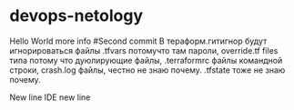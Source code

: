 # devops-netology
Hello World 
more info #Second commit 
В тераформ.гитигнор будут игнорироваться файлы 
.tfvars потомучто там пароли, 
override.tf files типа потому что дуюлирующие файлы, 
.terraformrc файлы командной строки, 
crash.log файлы, честно не знаю почему. 
.tfstate тоже не знаю почему.

New line
IDE new line